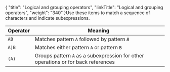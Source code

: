 {
    "title": "Logical and grouping operators",
    "linkTitle": "Logical and grouping operators",
    "weight": "340"
}Use these items to match a sequence of characters and indicate subexpressions.

<table>
   <thead>
      <tr>
<th class="HeadE-Column1-Header1">Operator         </th>
<th class="HeadD-Column1-Header1">Meaning         </th>
      </tr>
   </thead>
   <tbody>
      <tr>
         <td><code>AB</code>         </td>
         <td>Matches pattern <code>A</code> followed by pattern <em><code>B</code></em>         </td>
      </tr>
      <tr>
         <td><code>A|B</code>         </td>
         <td>Matches either pattern <code>A</code> or pattern <code>B</code>         </td>
      </tr>
      <tr>
         <td><code>(A)</code>         </td>
         <td>Groups pattern <code>A</code> as a subexpression for other operations or for back references         </td>
      </tr>
   </tbody>
</table>
